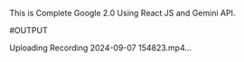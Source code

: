 This is Complete Google 2.0 Using React JS and Gemini API.

#OUTPUT



Uploading Recording 2024-09-07 154823.mp4…

